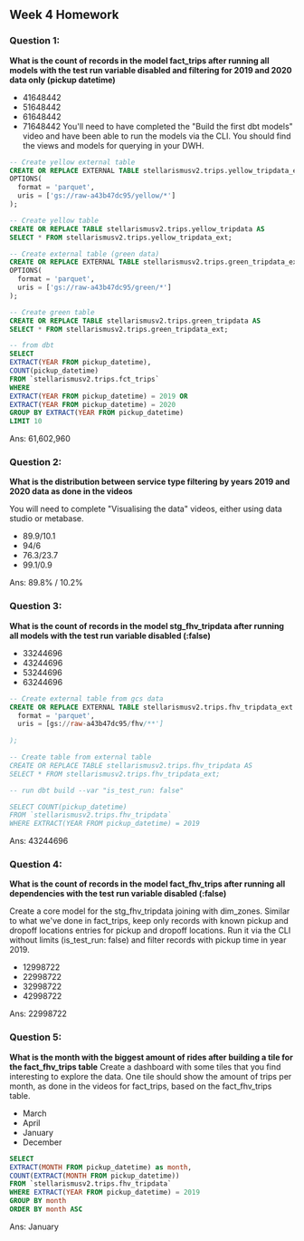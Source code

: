 ## Week 4 Homework 

### Question 1: 

**What is the count of records in the model fact_trips after running all models with the test run variable disabled and filtering for 2019 and 2020 data only (pickup datetime)** 
- 41648442
- 51648442
- 61648442
- 71648442
You'll need to have completed the "Build the first dbt models" video and have been able to run the models via the CLI. 
You should find the views and models for querying in your DWH.

``` sql
-- Create yellow external table
CREATE OR REPLACE EXTERNAL TABLE stellarismusv2.trips.yellow_tripdata_ext
OPTIONS(
  format = 'parquet',
  uris = ['gs://raw-a43b47dc95/yellow/*']
);

-- Create yellow table
CREATE OR REPLACE TABLE stellarismusv2.trips.yellow_tripdata AS
SELECT * FROM stellarismusv2.trips.yellow_tripdata_ext;

-- Create external table (green data)
CREATE OR REPLACE EXTERNAL TABLE stellarismusv2.trips.green_tripdata_ext
OPTIONS(
  format = 'parquet',
  uris = ['gs://raw-a43b47dc95/green/*']
);

-- Create green table 
CREATE OR REPLACE TABLE stellarismusv2.trips.green_tripdata AS
SELECT * FROM stellarismusv2.trips.green_tripdata_ext;

-- from dbt
SELECT
EXTRACT(YEAR FROM pickup_datetime),
COUNT(pickup_datetime)
FROM `stellarismusv2.trips.fct_trips`
WHERE
EXTRACT(YEAR FROM pickup_datetime) = 2019 OR
EXTRACT(YEAR FROM pickup_datetime) = 2020
GROUP BY EXTRACT(YEAR FROM pickup_datetime)
LIMIT 10
``` 
Ans: 61,602,960

### Question 2: 

**What is the distribution between service type filtering by years 2019 and 2020 data as done in the videos**

You will need to complete "Visualising the data" videos, either using data studio or metabase. 

- 89.9/10.1
- 94/6
- 76.3/23.7
- 99.1/0.9

Ans: 89.8% / 10.2%


### Question 3: 

**What is the count of records in the model stg_fhv_tripdata after running all models with the test run variable disabled (:false)**  

- 33244696
- 43244696
- 53244696
- 63244696


``` sql
-- Create external table from gcs data
CREATE OR REPLACE EXTERNAL TABLE stellarismusv2.trips.fhv_tripdata_ext
  format = 'parquet',
  uris = [gs://raw-a43b47dc95/fhv/**']
 
);

-- Create table from external table
CREATE OR REPLACE TABLE stellarismusv2.trips.fhv_tripdata AS
SELECT * FROM stellarismusv2.trips.fhv_tripdata_ext;

-- run dbt build --var "is_test_run: false"

SELECT COUNT(pickup_datetime)
FROM `stellarismusv2.trips.fhv_tripdata`
WHERE EXTRACT(YEAR FROM pickup_datetime) = 2019

```

Ans: 43244696

### Question 4: 

**What is the count of records in the model fact_fhv_trips after running all dependencies with the test run variable disabled (:false)**  

Create a core model for the stg_fhv_tripdata joining with dim_zones.
Similar to what we've done in fact_trips, keep only records with known pickup and dropoff locations entries for pickup and dropoff locations. 
Run it via the CLI without limits (is_test_run: false) and filter records with pickup time in year 2019.


- 12998722
- 22998722
- 32998722
- 42998722

Ans: 22998722

### Question 5: 

**What is the month with the biggest amount of rides after building a tile for the fact_fhv_trips table**
Create a dashboard with some tiles that you find interesting to explore the data. One tile should show the amount of trips per month, as done in the videos for fact_trips, based on the fact_fhv_trips table.

- March
- April
- January
- December


```sql 
SELECT
EXTRACT(MONTH FROM pickup_datetime) as month,
COUNT(EXTRACT(MONTH FROM pickup_datetime))
FROM `stellarismusv2.trips.fhv_tripdata`
WHERE EXTRACT(YEAR FROM pickup_datetime) = 2019
GROUP BY month
ORDER BY month ASC
```

Ans: January

